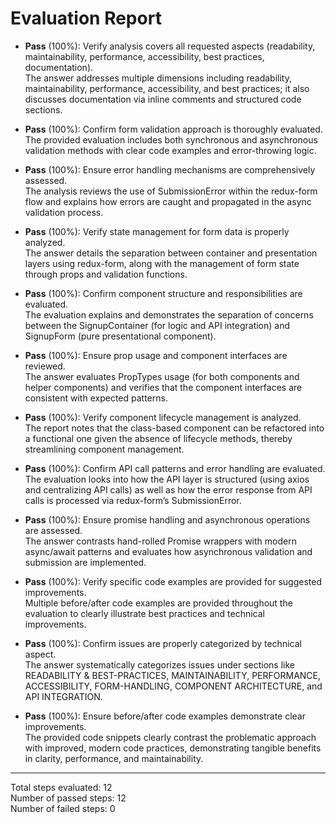 # Evaluation Report

- **Pass** (100%): Verify analysis covers all requested aspects (readability, maintainability, performance, accessibility, best practices, documentation).  
  The answer addresses multiple dimensions including readability, maintainability, performance, accessibility, and best practices; it also discusses documentation via inline comments and structured code sections.

- **Pass** (100%): Confirm form validation approach is thoroughly evaluated.  
  The provided evaluation includes both synchronous and asynchronous validation methods with clear code examples and error-throwing logic.

- **Pass** (100%): Ensure error handling mechanisms are comprehensively assessed.  
  The analysis reviews the use of SubmissionError within the redux-form flow and explains how errors are caught and propagated in the async validation process.

- **Pass** (100%): Verify state management for form data is properly analyzed.  
  The answer details the separation between container and presentation layers using redux-form, along with the management of form state through props and validation functions.

- **Pass** (100%): Confirm component structure and responsibilities are evaluated.  
  The evaluation explains and demonstrates the separation of concerns between the SignupContainer (for logic and API integration) and SignupForm (pure presentational component).

- **Pass** (100%): Ensure prop usage and component interfaces are reviewed.  
  The answer evaluates PropTypes usage (for both components and helper components) and verifies that the component interfaces are consistent with expected patterns.

- **Pass** (100%): Verify component lifecycle management is analyzed.  
  The report notes that the class-based component can be refactored into a functional one given the absence of lifecycle methods, thereby streamlining component management.

- **Pass** (100%): Confirm API call patterns and error handling are evaluated.  
  The evaluation looks into how the API layer is structured (using axios and centralizing API calls) as well as how the error response from API calls is processed via redux-form’s SubmissionError.

- **Pass** (100%): Ensure promise handling and asynchronous operations are assessed.  
  The answer contrasts hand-rolled Promise wrappers with modern async/await patterns and evaluates how asynchronous validation and submission are implemented.

- **Pass** (100%): Verify specific code examples are provided for suggested improvements.  
  Multiple before/after code examples are provided throughout the evaluation to clearly illustrate best practices and technical improvements.

- **Pass** (100%): Confirm issues are properly categorized by technical aspect.  
  The answer systematically categorizes issues under sections like READABILITY & BEST-PRACTICES, MAINTAINABILITY, PERFORMANCE, ACCESSIBILITY, FORM-HANDLING, COMPONENT ARCHITECTURE, and API INTEGRATION.

- **Pass** (100%): Ensure before/after code examples demonstrate clear improvements.  
  The provided code snippets clearly contrast the problematic approach with improved, modern code practices, demonstrating tangible benefits in clarity, performance, and maintainability.

---

Total steps evaluated: 12  
Number of passed steps: 12  
Number of failed steps: 0